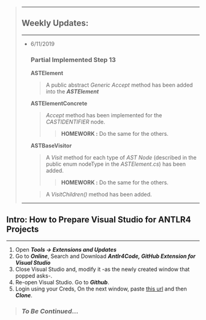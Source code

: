 > _________________
> ## Weekly Updates:
> _________________
> - 6/11/2019  
> 	### Partial Implemented Step 13
> 
> 	**ASTElement**			
> 	> A public abstract *Generic Accept* method has been added into the _**ASTElement**_
> 
> 	**ASTElementConcrete**
> 	> *Accept* method has been implemented for the *CASTIDENTIFIER* node. 
> 	>> **HOMEWORK :** Do the same for the others.
> 
> 	**ASTBaseVisitor**
> 	> A *Visit<Type>* method for each type of *AST Node* (described in the public enum nodeType in the *ASTElement.cs*) has been added.
> 	>> **HOMEWORK :** Do the same for the others.
> 
> 	> A *VisitChildren()* method has been added.
> ***
## Intro: How to Prepare Visual Studio for ANTLR4 Projects
_________________
1. Open **_Tools -> Extensions and Updates_**
2. Go to _**Online**_, Search and Download **_Antlr4Code, GitHub Extension for Visual Studio_**
3. Close Visual Studio and, modify it -as the newly created window that popped asks-.
4. Re-open Visual Studio. Go to _**Github**_.
5. Login using your Creds, On the next window, paste [this url](https://github.com/dhmhgreCompilersII/ANTLR_Startup_Project) and then **_Clone_**.

> ### _To Be Continued_...
